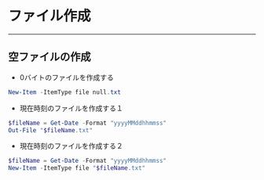# ファイル作成  

***

## 空ファイルの作成  

* 0バイトのファイルを作成する

```PowerShell
New-Item -ItemType file null.txt
```

* 現在時刻のファイルを作成する１

```PowerShell
$fileName = Get-Date -Format "yyyyMMddhhmmss"
Out-File "$fileName.txt"
```

* 現在時刻のファイルを作成する２

```PowerShell
$fileName = Get-Date -Format "yyyyMMddhhmmss"
New-Item -ItemType file "$fileName.txt"
```
